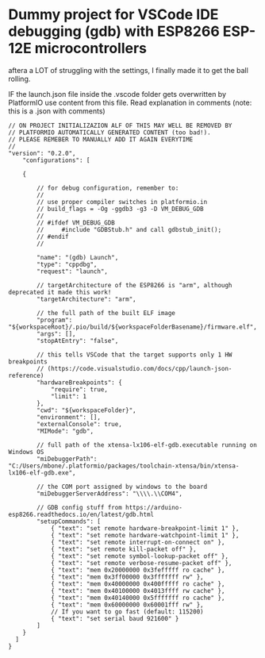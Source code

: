 # Dummy project for VSCode IDE debugging (gdb) with ESP8266 ESP-12E microcontrollers
aftera a LOT of struggling with the settings, I finally made it to get the ball rolling.

IF the launch.json file inside the .vscode folder gets overwritten by PlatformIO use content 
from this file. Read explanation in comments (note: this is a .json with comments)


	// ON PROJECT INITIALIZAZION ALF OF THIS MAY WELL BE REMOVED BY
 	// PLATFORMIO AUTOMATICALLY GENERATED CONTENT (too bad!).
  	// PLEASE REMEBER TO MANUALLY ADD IT AGAIN EVERYTIME
   	//
	"version": "0.2.0",
    	"configurations": [

        {

            // for debug configuration, remember to:
            //
            // use proper compiler switches in platformio.in
            // build_flags = -Og -ggdb3 -g3 -D VM_DEBUG_GDB
            //
            // #ifdef VM_DEBUG_GDB
            //     #include "GDBStub.h" and call gdbstub_init();
            // #endif
            //

            "name": "(gdb) Launch",
            "type": "cppdbg",
            "request": "launch",
            
            // targetArchitecture of the ESP8266 is "arm", although deprecated it made this work!
            "targetArchitecture": "arm",
            
            // the full path of the built ELF image
            "program": "${workspaceRoot}/.pio/build/${workspaceFolderBasename}/firmware.elf",
            "args": [],
            "stopAtEntry": "false",
            
            // this tells VSCode that the target supports only 1 HW breakpoints
            // (https://code.visualstudio.com/docs/cpp/launch-json-reference)
            "hardwareBreakpoints": {
                "require": true,
                "limit": 1
            },
            "cwd": "${workspaceFolder}",
            "environment": [],
            "externalConsole": true,
            "MIMode": "gdb",
            
            // full path of the xtensa-lx106-elf-gdb.executable running on Windows OS
            "miDebuggerPath": "C:/Users/mbone/.platformio/packages/toolchain-xtensa/bin/xtensa-lx106-elf-gdb.exe",
            
            // the COM port assigned by windows to the board
            "miDebuggerServerAddress": "\\\\.\\COM4",
            
            // GDB config stuff from https://arduino-esp8266.readthedocs.io/en/latest/gdb.html
            "setupCommands": [
                { "text": "set remote hardware-breakpoint-limit 1" },
                { "text": "set remote hardware-watchpoint-limit 1" },
                { "text": "set remote interrupt-on-connect on" },
                { "text": "set remote kill-packet off" },
                { "text": "set remote symbol-lookup-packet off" },
                { "text": "set remote verbose-resume-packet off" },
                { "text": "mem 0x20000000 0x3fefffff ro cache" },
                { "text": "mem 0x3ff00000 0x3fffffff rw" },
                { "text": "mem 0x40000000 0x400fffff ro cache" },
                { "text": "mem 0x40100000 0x4013ffff rw cache" },
                { "text": "mem 0x40140000 0x5fffffff ro cache" },
                { "text": "mem 0x60000000 0x60001fff rw" },
                // If you want to go fast (default: 115200)
                { "text": "set serial baud 921600" }
            ]
        }
      ]
    }
